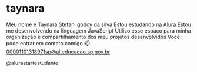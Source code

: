 # taynara
Meu nome é Taynara Stefani godoy da silva
Estou estudando na Alura
Estou me desenvolvendo na linguagem JavaScript
Utilizo esse espaço para minha organização e compartilhamento dos meu projetos desenvolvidos
Você pode entrar em contato comigo 📫
00001101318971sp@al.educacao.sp.gov.br

@alurastartestudante
